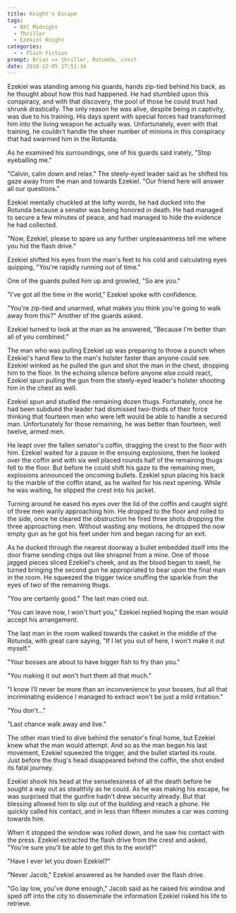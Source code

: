 ```yaml
---
title: Knight's Escape
tags:
  - NYC Midnight
  - Thriller
  - Ezekiel Knight
categories:
  - - Flash Fiction
prompt: Brian => thriller, Rotunda, crest
date: 2018-12-05 17:51:34
---
```


Ezekiel was standing among his guards, hands zip-tied behind his back, as he thought about how this had happened.  He had stumbled upon this conspiracy, and with that discovery, the pool of those he could trust had shrunk drastically.  The only reason he was alive, despite being in captivity, was due to his training.  His days spent with special forces had transformed him into the living weapon he actually was.  Unfortunately, even with that training, he couldn't handle the sheer number of minions in this conspiracy that had swarmed him in the Rotunda.

As he examined his surroundings, one of his guards said irately, "Stop eyeballing me."

"Calvin, calm down and relax."  The steely-eyed leader said as he shifted his gaze away from the man and towards Ezekiel. "Our friend here will answer all our questions."

Ezekiel mentally chuckled at the lofty words, he had ducked into the Rotunda because a senator was being honored in death.<!-- more -->  He had managed to secure a few minutes of peace, and had managed to hide the evidence he had collected.

"Now, Ezekiel, please to spare us any further unpleasantness tell me where you hid the flash drive."

Ezekiel shifted his eyes from the man's feet to his cold and calculating eyes quipping, "You're rapidly running out of time."

One of the guards pulled him up and growled, "So are you."

"I've got all the time in the world," Ezekiel spoke with confidence.

"You're zip-tied and unarmed, what makes you think you're going to walk away from this?"  Another of the guards asked.

Ezekiel turned to look at the man as he answered, "Because I'm better than all of you combined."

The man who was pulling Ezekiel up was preparing to throw a punch when Ezekiel's hand flew to the man's holster faster than anyone could see.  Ezekiel winked as he pulled the gun and shot the man in the chest, dropping him to the floor.  In the echoing silence before anyone else could react, Ezekiel spun pulling the gun from the steely-eyed leader's holster shooting him in the chest as well.

Ezekiel spun and studied the remaining dozen thugs.  Fortunately, once he had been subdued the leader had dismissed two-thirds of their force thinking that fourteen men who were left would be able to handle a secured man.  Unfortunately for those remaining, he was better than fourteen, well twelve, armed men.

He leapt over the fallen senator's coffin, dragging the crest to the floor with him.  Ezekiel waited for a pause in the ensuing explosions, then he looked over the coffin and with six well placed rounds half of the remaining thugs fell to the floor.  But before he could shift his gaze to the remaining men, explosions announced the oncoming bullets.  Ezekiel spun placing his back to the marble of the coffin stand, as he waited for his next opening.  While he was waiting, he slipped the crest into his jacket.

Turning around he eased his eyes over the lid of the coffin and caught sight of three men warily approaching him.  He dropped to the floor and rolled to the side, once he cleared the obstruction he fired three shots dropping the three approaching men.  Without wasting any motions, he dropped the now empty gun as he got his feet under him and began racing for an exit.

As he ducked through the nearest doorway a bullet embedded itself into the door frame sending chips out like shrapnel from a mine.  One of those jagged pieces sliced Ezekiel's cheek, and as the blood began to swell, he turned bringing the second gun he appropriated to bear upon the final man in the room.  He squeezed the trigger twice snuffing the sparkle from the eyes of two of the remaining thugs.

"You are certainly good."  The last man cried out.

"You can leave now, I won't hurt you,"  Ezekiel replied hoping the man would accept his arrangement.

The last man in the room walked towards the casket in the middle of the Rotunda, with great care saying, "If I let you out of here, I won't make it out myself."

"Your bosses are about to have bigger fish to fry than you."

"You making it out won't hurt them all that much."

"I know I’ll never be more than an inconvenience to your bosses, but all that incriminating evidence I managed to extract won't be just a mild irritation."

"You don't..."

"Last chance walk away and live."

The other man tried to dive behind the senator's final home, but Ezekiel knew what the man would attempt.  And so as the man began his last movement, Ezekiel squeezed the trigger, and the bullet started its route.  Just before the thug's head disappeared behind the coffin, the shot ended its fatal journey.

Ezekiel shook his head at the senselessness of all the death before he sought a way out as stealthily as he could.  As he was making his escape, he was surprised that the gunfire hadn't drew security already.  But that blessing allowed him to slip out of the building and reach a phone.  He quickly called his contact, and in less than fifteen minutes a car was coming towards him.

When it stopped the window was rolled down, and he saw his contact with the press.  Ezekiel extracted the flash drive from the crest and asked, "You're sure you'll be able to get this to the world?"

"Have I ever let you down Ezekiel?"

"Never Jacob," Ezekiel answered as he handed over the flash drive.

"Go lay low, you've done enough,"  Jacob said as he raised his window and sped off into the city to disseminate the information Ezekiel risked his life to retrieve.